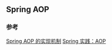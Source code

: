 ## Spring AOP



### 参考

 [Spring AOP 的实现机制](http://www.importnew.com/28342.html)
 [Spring 实践：AOP](http://www.importnew.com/19041.html)
